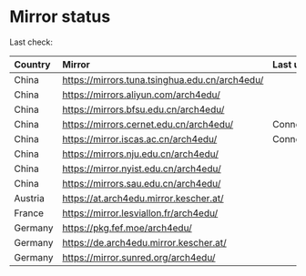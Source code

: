 <script src="./time.js"></script>
# Mirror status
Last check: <script type="text/javascript">localize(1710004559.3953655);</script>

|Country|Mirror|Last update|
|:------|:-----|:----------|
|China|https://mirrors.tuna.tsinghua.edu.cn/arch4edu/|<script type="text/javascript">localize(1709965987);</script>|
|China|https://mirrors.aliyun.com/arch4edu/|<script type="text/javascript">localize(1709965987);</script>|
|China|https://mirrors.bfsu.edu.cn/arch4edu/|<script type="text/javascript">localize(1709922648);</script>|
|China|https://mirrors.cernet.edu.cn/arch4edu/|ConnectionError|
|China|https://mirror.iscas.ac.cn/arch4edu/|ConnectionError|
|China|https://mirrors.nju.edu.cn/arch4edu/|<script type="text/javascript">localize(1709922648);</script>|
|China|https://mirror.nyist.edu.cn/arch4edu/|<script type="text/javascript">localize(1709965987);</script>|
|China|https://mirrors.sau.edu.cn/arch4edu/|<script type="text/javascript">localize(1709965987);</script>|
|Austria|https://at.arch4edu.mirror.kescher.at/|<script type="text/javascript">localize(1709965987);</script>|
|France|https://mirror.lesviallon.fr/arch4edu/|<script type="text/javascript">localize(1709965987);</script>|
|Germany|https://pkg.fef.moe/arch4edu/|<script type="text/javascript">localize(1709965987);</script>|
|Germany|https://de.arch4edu.mirror.kescher.at/|<script type="text/javascript">localize(1709965987);</script>|
|Germany|https://mirror.sunred.org/arch4edu/|<script type="text/javascript">localize(1709965987);</script>|

<script src="./tablefilter/tablefilter.js"></script>
<script src="./table.js"></script>